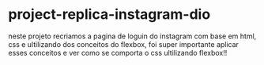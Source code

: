 # project-replica-instagram-dio

neste projeto recriamos a pagina de loguin do instagram com base em html, css e ultilizando dos conceitos do flexbox, foi super importante aplicar esses conceitos e ver como se comporta o css ultilizando flexbox!!
